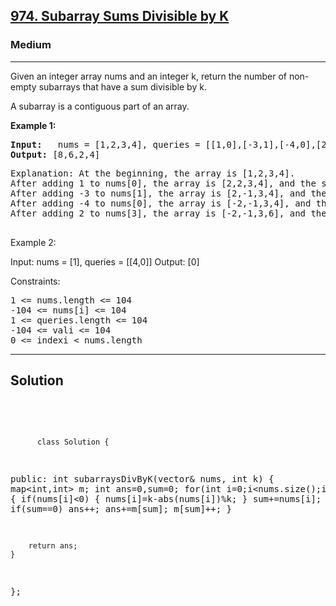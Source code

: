 
<h2><a href="https://leetcode.com/problems/sum-of-even-numbers-after-queries/">974. Subarray Sums Divisible by K</a></h2>
<h3>Medium</h3>
<hr>
<div><p>
Given an integer array nums and an integer k, return the number of non-empty subarrays that have a sum divisible by k.

A subarray is a contiguous part of an array.

 
</p>


<p><strong>Example 1:</strong></p>
<pre><strong>Input:</strong>   nums = [1,2,3,4], queries = [[1,0],[-3,1],[-4,0],[2,3]]
<strong>Output:</strong> [8,6,2,4]
</pre>
<pre>
Explanation: At the beginning, the array is [1,2,3,4].
After adding 1 to nums[0], the array is [2,2,3,4], and the sum of even values is 2 + 2 + 4 = 8.
After adding -3 to nums[1], the array is [2,-1,3,4], and the sum of even values is 2 + 4 = 6.
After adding -4 to nums[0], the array is [-2,-1,3,4], and the sum of even values is -2 + 4 = 2.
After adding 2 to nums[3], the array is [-2,-1,3,6], and the sum of even values is -2 + 6 = 4.
  </pre>
  
Example 2:

Input: nums = [1], queries = [[4,0]]
Output: [0]
 

Constraints:
<pre>
1 <= nums.length <= 104
-104 <= nums[i] <= 104
1 <= queries.length <= 104
-104 <= vali <= 104
0 <= indexi < nums.length
</pre>
<hr>
 <h2><strong><b>Solution</b></strong></h2>
 <br>
 <pre>
 
          class Solution {
public:
    int subarraysDivByK(vector<int>& nums, int k) {
        map<int,int> m;
        int ans=0,sum=0;
        for(int i=0;i<nums.size();i++)
        {
            if(nums[i]<0) { nums[i]=k-abs(nums[i])%k;  }
           sum+=nums[i]; 
           sum%=k;
           if(sum==0) ans++;
           ans+=m[sum];
           m[sum]++;
        }
      
        return ans;
    }
};
          
 </pre>

